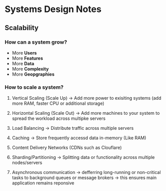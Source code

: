 # Systems Design Notes

## Scalability

### How can a system grow? 

- More **Users**
- More **Features**
- More **Data**
- More **Complexity**
- More **Geopgraphies**

### How to scale a system? 

1. Vertical Scaling (Scale Up) -> Add more power to exisiting systems (add more RAM, faster CPU or additional storage)

2. Horizontal Scaling (Scale Out) -> Add more machines to your system to spread the workload across multipke servers

3. Load Balancing -> Distribute traffic across multiple servers

4. Caching -> Store frequently accessd data in-memory (Like RAM)

5. Content Delivery Networks (CDNs such as Clouflare)

6. Sharding/Partitioning -> Splitting data or functionality across multiple nodes/servers

7. Asynchronous communication -> defferring long-running or non-critical tasks to background queues or message brokers -> this ensures main application remains reponsive

